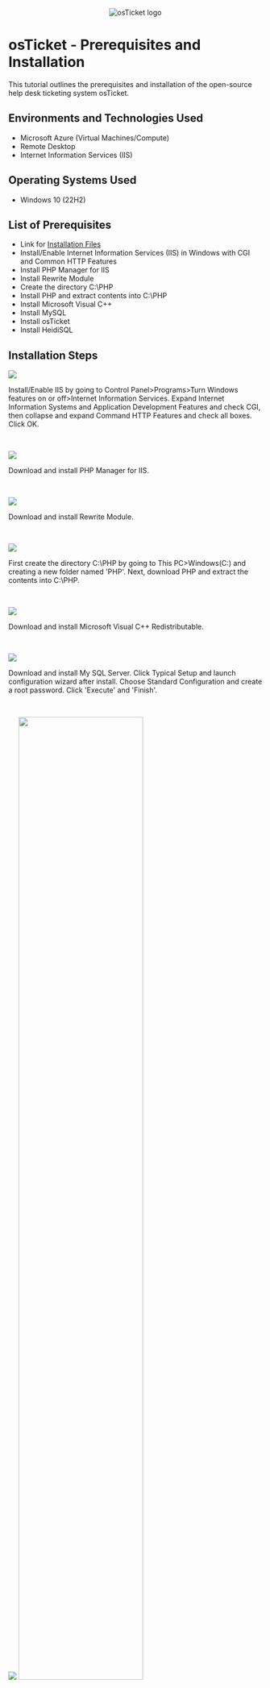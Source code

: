 <p align="center">
<img src="https://i.imgur.com/Clzj7Xs.png" alt="osTicket logo"/>
</p>

<h1>osTicket - Prerequisites and Installation</h1>
This tutorial outlines the prerequisites and installation of the open-source help desk ticketing system osTicket.<br />

<h2>Environments and Technologies Used</h2>

- Microsoft Azure (Virtual Machines/Compute)
- Remote Desktop
- Internet Information Services (IIS)

<h2>Operating Systems Used </h2>

- Windows 10</b> (22H2)

<h2>List of Prerequisites</h2>

- Link for [Installation Files](https://drive.google.com/drive/u/1/folders/1APMfNyfNzcxZC6EzdaNfdZsUwxWYChf6)
- Install/Enable Internet Information Services (IIS) in Windows with CGI and Common HTTP Features
- Install PHP Manager for IIS
- Install Rewrite Module
- Create the directory C:\PHP
- Install PHP and extract contents into C:\PHP
- Install Microsoft Visual C++
- Install MySQL
- Install osTicket
- Install HeidiSQL

<h2>Installation Steps</h2>

<p>
<img src="https://github.com/user-attachments/assets/bf3b1067-fb6f-491d-ae75-2c9677bf1aa1"/>
</p>
<p>
Install/Enable IIS by going to Control Panel>Programs>Turn Windows features on or off>Internet Information Services. Expand Internet Information Systems and Application Development Features and check CGI, then collapse and expand Command HTTP Features and check all boxes. Click OK.
</p>
<br />

<p>
<img src="https://github.com/user-attachments/assets/7d8acbc6-37cb-4fdc-88eb-21c80b92edca"/>
</p>
<p>
Download and install PHP Manager for IIS.
</p>
<br />

<p>
<img src="https://github.com/user-attachments/assets/2b6d1526-bec7-4ffc-8a56-c5f4ac6ecd55"/>
</p>
<p>
Download and install Rewrite Module. 
</p>
<br />

<p>
<img src="https://github.com/user-attachments/assets/cb204b79-c13a-423f-818a-65b8982a1fba"/>
</p>
<p>
First create the directory C:\PHP by going to This PC>Windows(C:) and creating a new folder named 'PHP'. Next, download PHP and extract the contents into C:\PHP. 
</p>
<br />

<p>
<img src="https://github.com/user-attachments/assets/654feaab-238b-487f-98e2-23660782a10f"/>
</p>
<p>
Download and install Microsoft Visual C++ Redistributable. 
</p>
<br />

<p>
<img src="https://github.com/user-attachments/assets/82c0d6f1-e888-4739-a88e-a71c7f734143"/>
</p>
<p>
Download and install My SQL Server. Click Typical Setup and launch configuration wizard after install. Choose Standard Configuration and create a root password. Click 'Execute' and 'Finish'.
</p>
<br />

<p>
<img src="https://github.com/user-attachments/assets/e18edf8d-5b7e-4367-a03f-d51d23080077"/> <img src="https://github.com/user-attachments/assets/97f55379-471e-4c4d-8909-7b972b093535" :height=70% width=70%"/> <img src="https://github.com/user-attachments/assets/2b9cef2d-c835-4f10-beca-61226939894a" :height=50% width=50%"/>
</p>
<p>
Run IIS as an Admin. Register PHP from within IIS. To register, provide the path "C:\PHP\php-cgi.exe" Restart IIS.
</p>
<br />

<p>
<img src="https://github.com/user-attachments/assets/c832317b-acca-4fa5-bfbf-ac1831d2cf6f"/>
</p>

<p>
Download osTicket. Extract and copy "upload" folder to C:\inetpub\wwwroot. Within C:\inetpub\wwwroot, rename "upload" to "osTicket". Restart IIS.
</p>
<br />

<p>
<img src="https://github.com/user-attachments/assets/335c00e5-9e85-4b24-b263-eee223339b1f" :height=70% width=70%"/>
</p>

<p>
In IIS, sites>Default Web Site>osTicket>PHP Manager>Enable or disable extension. Enable "php_imap.dll", "php_intl.dll", "php_opcache.dll". Go to sites>Default>osTicket and, on the right, click "Browse *.80".
</p>
<br />

<p>
<img src="https://github.com/user-attachments/assets/46e52080-b642-45ef-8804-3b3b75f64fa9"/> <img src="https://github.com/user-attachments/assets/acaccf88-d062-4b07-8632-d3bf13c1fc7b" :height=80% width=80%"/> <img src="https://github.com/user-attachments/assets/e4596c77-7c74-4edb-8c17-dd54d7da79c7"/>
</p>

<p>
Rename the file "ost-sampleconfig.php" to "ost-config.php" File path: C:\inetpub\wwwroot\osTicket\include\ost-sampleconfig.php
</p>
<p>
Right click the file "ost-config.php" Properties>Security>Advanced>Disable Inheritance>Remove all. Next you will add permissions by clicking Add>Select a Principal, type "Everyone" into the object names, click "Check Names", and click OK. Finally, select "Full Control" and Apply.
</p>
<br />

<p>
<img src="https://github.com/user-attachments/assets/06aa3a79-4ee9-47c0-821b-08d909a5e4bc"/>
</p>

<p>
Continue setting up osTicket in the browser by clicking Continue. Provide a name for the HelpDesk and a default email. Fill out the fields for Admin User.
</p>
<br />

<p>
<img src="https://github.com/user-attachments/assets/648e481f-e816-405e-8526-bab74da04a34"/> <img src="https://github.com/user-attachments/assets/1f778fd3-95cb-4a83-9c2c-a1158e1e05d4" :height=50% width=50%"/> 
</p>
<p>
<img src="https://github.com/user-attachments/assets/86337630-4ce9-4c26-83de-7800112f921b"/>
</p>
<p>
Install HeidiSQL and launch once finished. Click "New", provide the root password that was previously created, and Open. Right click "Unnamed", select Create New>Database, and create a database named "osTicket".
</p>
<br />

<p>
<img src="https://github.com/user-attachments/assets/d8589c79-a4cb-4974-b855-9f5ef53d3461"/>
</p>

<p>
Back to the browser under Database Settings, type "osTicket" in the MySQL Database field. For MySQL username and password, the username will be 'root' and the root password previously created. Click "Install Now".
</p>
<br />

<p>
<img src="https://github.com/user-attachments/assets/1e879cac-2786-4681-8799-6fa151a77042"/> <img src="https://github.com/user-attachments/assets/c131b9ac-6b59-4363-b609-053dd2b68d64" :height=80% width=80%"/>
</p>

<p>
Your'e done! To clean up, delete C:\inetpub\wwwroot\osTicket\setup and set permissions to "Read" only: C:\inetpub\wwwroot\osTicket\include\ost-config.php
</p>
<br />

<p>
Link for Admin Login: http://localhost/osTicket/scp/login.php
</p>
<p>
Link for End Users: http://localhost/osTicket/
</p>
